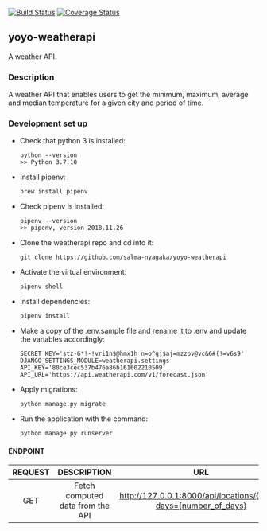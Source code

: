 [![Build Status](https://app.travis-ci.com/salma-nyagaka/yoyo-weatherapi.svg?branch=develop)](https://app.travis-ci.com/salma-nyagaka/yoyo-weatherapi)
[![Coverage Status](https://coveralls.io/repos/github/salma-nyagaka/yoyo-weatherapi/badge.svg?branch=develop)](https://coveralls.io/github/salma-nyagaka/yoyo-weatherapi?branch=develop)
## yoyo-weatherapi
A weather API.

### Description
A weather API that enables users to get the minimum, maximum, average and median temperature for a  given city and period of time.

### Development set up

-   Check that python 3 is installed:

    ```
    python --version
    >> Python 3.7.10
    ```

-   Install pipenv:

    ```
    brew install pipenv
    ```

-   Check pipenv is installed:

    ```
    pipenv --version
    >> pipenv, version 2018.11.26
    ```
    

-   Clone the weatherapi repo and cd into it:

    ```
    git clone https://github.com/salma-nyagaka/yoyo-weatherapi
    ```

-   Activate the virtual environment:

    ```
    pipenv shell
    ```


-   Install dependencies:

    ```
    pipenv install
    ```

-   Make a copy of the .env.sample file  and rename it to .env and update the variables accordingly:

    ```
    SECRET_KEY='stz-6*!-!vri1n$@hmx1h_n=o^gj$aj=mzzov@vc&6#(!=v6s9'
    DJANGO_SETTINGS_MODULE=weatherapi.settings
    API_KEY='80ce3cec537b476a86b161602210509'
    API_URL='https://api.weatherapi.com/v1/forecast.json'
    ```


-   Apply migrations:

    ```
    python manage.py migrate
    ```

-   Run the application with the command:

    ```
    python manage.py runserver 
    ```

 #### ENDPOINT
| REQUEST | DESCRIPTION  | URL  |
| :-----: | :-: | :-: |
| GET | Fetch computed data from the API|  http://127.0.0.1:8000/api/locations/{city}/?days={number_of_days} |
